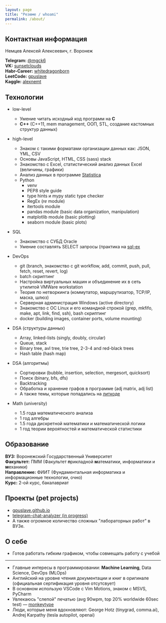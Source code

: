 ```yaml
---
layout: page
title: "Резюме / whoami"
permalink: /about/
---
```

## Контактная информация
Немцев Алексей Алексеевич, г. Воронеж  
  

**Telegram:** [@mgck6](https://t.me/mgck6)  
**VK:** [sunsetclouds](https://vk.com/sunsetclouds)  
**Habr-Career:** [whitedragonborn](https://career.habr.com/whitedragonborn)  
**LeetCode:** [gpuslave](https://leetcode.com/gpuslave/)  
**Kaggle:** [alexnemt](https://www.kaggle.com/alexnemt)  
  

## Технологии
- low-level
  - Умение читать исходный код программ на **C**
  - **C++** (C++11, mem management, ООП, STL, создание кастомных структур данных)

- high-level
  - Знаком с такими форматами организации данных как: JSON, YML, CSV
  - Основы JavaScript, HTML, CSS (sass) stack
  - Знакомство с Excel, статистический анализ данных Excel (величины, графики)
  - Анализ данных в программе [Statistica](https://en.wikipedia.org/wiki/Statistica)
  - Python 
    - venv 
    - PEP8 style guide
    - type hints и mypy static type checker
    - RegEx (*re* module)
    - itertools module
    - pandas module (basic data organization, manipulation)
    - matplotlib module (basic plotting)
    - seaborn module (basic plots)

- SQL
  - Знакомство с СУБД Oracle
  - Умение составлять SELECT запросы (практика на [sql-ex](https://sql-ex.ru/)

- DevOps
  - git (branch, знакомство с git workflow, add, commit, push, pull, fetch, reset, revert, log)
  - batch скриптинг
  - Настройка виртуальных машин и объединение их в сеть утилитой VMWare workstation
  - Теория по нетворкинга (коммутатор, маршрутизатор, TCP/IP, маска, шлюз)
  - Серверная администрация Windows (active directory)
  - Знакомство с ОС Linux и его командной строкой (grep, mkfifo, make, apt, link, find, ssh), bash скриптинг
  - docker (building images, container ports, volume mounting)

- DSA (структуры данных)
  - Array, linked-lists (singly, doubly, circular)
  - Queue, stack
  - Binary tree, avl tree, trie tree, 2-3-4 and red-black trees
  - Hash table (hash map)

- DSA (алгоритмы)
  - Сортировки (bubble, insertion, selection, mergesort, quicksort)
  - Поиск (binary, bfs, dfs)
  - Backtracking
  - Обработка и хранение графов в программе (adj matrix, adj list)
  - А также темы, которые попадались на [литкоде](https://leetcode.com/gpuslave/)

- Math (university)
  - 1.5 года математического анализа 
  - 1 год алгебры
  - 1.5 года дискретной математики и математической логики
  - 1 год теории вероятностей и математической статистики
    
  
## Образование
**ВУЗ:** Воронежский Государственный Университет \
**Факультет:** ПММ (Факультет **п**рикладной **м**атематики, информатики и **м**еханики) \
**Направление:** ФИИТ (Фундаментальная информатика и информационные технологии, очно) \
**Курс:** 2-ой курс, бакалавриат
  
## Проекты (pet projects)
- [gpuslave.github.io](https://github.com/gpuslave/gpuslave.github.io)
- [telegram-chat-analyzer (in progress)](https://github.com/gpuslave/telegram-chat-analyzer) 
- А также огромное количество сложных "лабораторных работ" в ВУЗе.

## О себе
- Готов работать гибким графиком, чтобы совмещать работу с учебой
---
- Главные интересы в программировании: **Machine Learning**, Data Science, DevOps (MLOps)
- Английский на уровне чтения документации и книг в оригинале (официальная сертификация уровня отсутсвует)
- В основном использую VSCode с Vim Motions, знаком с MSVS, PyCharm
- Увлекаюсь "слепой" печатью (avg 90wpm, top 20% worldwide 60sec test) — [monkeytype](https://monkeytype.com/profile/sunsetclouds.)
- Люди, которые меня вдохновляют: George Hotz (tinygrad, comma.ai), Andrej Karpathy (tesla autopilot, openai) 




<!-- [jekyll][jekyll-organization] /
[jekyll-organization]: https://github.com/jekyll -->
